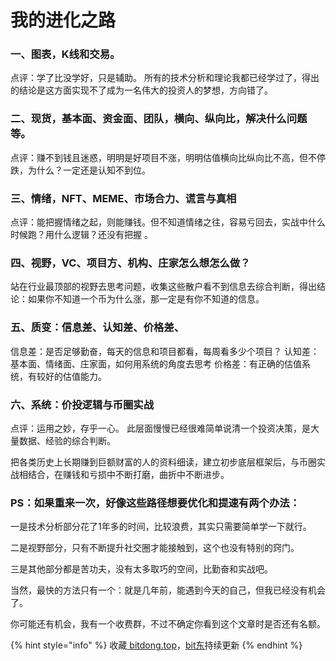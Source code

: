 # 我的进化之路

### 一、图表，K线和交易。

点评：学了比没学好，只是辅助。 所有的技术分析和理论我都已经学过了，得出的结论是这方面实现不了成为一名伟大的投资人的梦想，方向错了。

### 二、现货，基本面、资金面、团队，横向、纵向比，解决什么问题等。

点评：赚不到钱且迷惑，明明是好项目不涨，明明估值横向比纵向比不高，但不停跌，为什么？一定还是认知不到位。

### 三、情绪，NFT、MEME、市场合力、谎言与真相

点评：能把握情绪之起，则能赚钱。但不知道情绪之往，容易亏回去，实战中什么时候跑？用什么逻辑？还没有把握 。

### 四、视野，VC、项目方、机构、庄家怎么想怎么做？

站在行业最顶部的视野去思考问题，收集这些散户看不到信息去综合判断，得出结论：如果你不知道一个币为什么涨，那一定是有你不知道的信息。

### 五、质变：信息差、认知差、价格差、

信息差：是否足够勤奋，每天的信息和项目都看，每周看多少个项目？ 认知差：基本面、情绪面、庄家面，如何用系统的角度去思考 价格差：有正确的估值系统，有较好的估值能力。

### 六、系统：价投逻辑与币圈实战

点评：运用之妙，存乎一心。 此层面慢慢已经很难简单说清一个投资决策，是大量数据、经验的综合判断。

把各类历史上长期赚到巨额财富的人的资料细读，建立初步底层框架后，与币圈实战相结合，在赚钱和亏损中不断打磨，曲折中不断进步。

### PS：如果重来一次，好像这些路径想要优化和提速有两个办法：

一是技术分析部分花了1年多的时间，比较浪费，其实只需要简单学一下就行。

二是视野部分，只有不断提升社交圈才能接触到，这个也没有特别的窍门。

三是其他部分都是苦功夫，没有太多取巧的空间，比勤奋和实战吧。

当然，最快的方法只有一个：就是几年前，能遇到今天的自己，但我已经没有机会了。

你可能还有机会，我有一个收费群，不过不确定你看到这个文章时是否还有名额。

{% hint style="info" %}
收藏[ bitdong.top](https://z-dong-ge.gitbook.io/copy-of-bi-quan-bai-bao-shu-qi-lin-hui)，[bit东](https://twitter.com/qilinhui)持续更新
{% endhint %}
